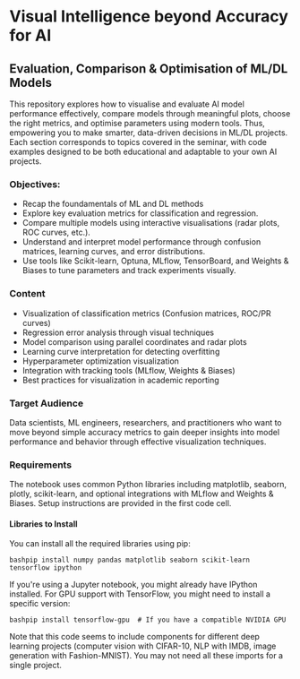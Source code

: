 # Visual Intelligence beyond Accuracy for AI
## Evaluation, Comparison & Optimisation of ML/DL Models
This repository explores how to visualise and evaluate AI model performance effectively, compare models through meaningful plots, choose the right metrics, and optimise parameters using modern tools. Thus, empowering you to make smarter, data-driven decisions in ML/DL projects.
Each section corresponds to topics covered in the seminar, with code examples designed to be both educational and adaptable to your own AI projects.

### Objectives:
  * Recap the foundamentals of ML and DL methods
  * Explore key evaluation metrics for classification and regression.
  * Compare multiple models using interactive visualisations (radar plots, ROC curves, etc.).
  * Understand and interpret model performance through confusion matrices, learning curves, and error distributions.
  * Use tools like Scikit-learn, Optuna, MLflow, TensorBoard, and Weights & Biases to tune parameters and track experiments visually.

### Content
* Visualization of classification metrics (Confusion matrices, ROC/PR curves)
* Regression error analysis through visual techniques
* Model comparison using parallel coordinates and radar plots
* Learning curve interpretation for detecting overfitting
* Hyperparameter optimization visualization
* Integration with tracking tools (MLflow, Weights & Biases)
* Best practices for visualization in academic reporting

### Target Audience
Data scientists, ML engineers, researchers, and practitioners who want to move beyond simple accuracy metrics to gain deeper insights into model performance and behavior through effective visualization techniques.

### Requirements
The notebook uses common Python libraries including matplotlib, seaborn, plotly, scikit-learn, and optional integrations with MLflow and Weights & Biases. Setup instructions are provided in the first code cell.

#### Libraries to Install
You can install all the required libraries using pip:
```
bashpip install numpy pandas matplotlib seaborn scikit-learn tensorflow ipython
```
If you're using a Jupyter notebook, you might already have IPython installed. For GPU support with TensorFlow, you might need to install a specific version:
```
bashpip install tensorflow-gpu  # If you have a compatible NVIDIA GPU
```
Note that this code seems to include components for different deep learning projects (computer vision with CIFAR-10, NLP with IMDB, image generation with Fashion-MNIST). You may not need all these imports for a single project.
